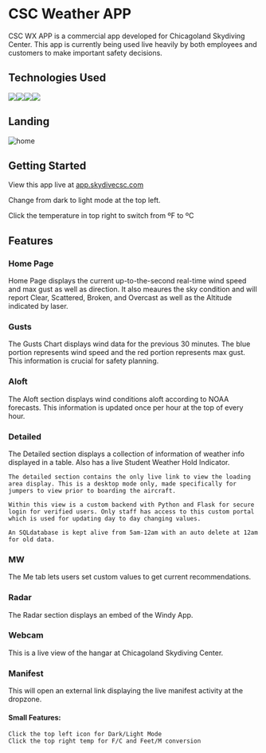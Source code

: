 # CSC Weather APP

CSC WX APP is a commercial app developed for Chicagoland Skydiving Center. This app is currently being used live heavily by both employees and customers to make important safety decisions.

## Technologies Used
![](https://img.shields.io/badge/JavaScript-323330?style=for-the-badge&logo=javascript&logoColor=F7DF1E)![](https://img.shields.io/badge/React-20232A?style=for-the-badge&logo=react&logoColor=61DAFB)![](https://img.shields.io/badge/Socket.io-010101?&style=for-the-badge&logo=Socket.io&logoColor=white)![](https://img.shields.io/badge/GraphQl-E10098?style=for-the-badge&logo=graphql&logoColor=white)

## Landing

![home](https://ryanerickson.netlify.app/images/CSCwx.png)

## Getting Started

View this app live at [app.skydivecsc.com](app.skydivecsc.com)

Change from dark to light mode at the top left.

Click the temperature in top right to switch from ºF to ºC

## Features

### Home Page

Home Page displays the current up-to-the-second real-time wind speed and max gust as well as direction. It also meaures the sky condition and will report Clear, Scattered, Broken, and Overcast as well as the Altitude indicated by laser.

### Gusts

The Gusts Chart displays wind data for the previous 30 minutes. The blue portion represents wind speed and the red portion represents max gust. This information is crucial for safety planning.

### Aloft

The Aloft section displays wind conditions aloft according to NOAA forecasts. This information is updated once per hour at the top of every hour.

### Detailed

The Detailed section displays a collection of information of weather info displayed in a table. Also has a live Student Weather Hold Indicator.

    The detailed section contains the only live link to view the loading area display. This is a desktop mode only, made specifically for jumpers to view prior to boarding the aircraft.

    Within this view is a custom backend with Python and Flask for secure login for verified users. Only staff has access to this custom portal which is used for updating day to day changing values.

    An SQLdatabase is kept alive from 5am-12am with an auto delete at 12am for old data.

### MW

The Me tab lets users set custom values to get current recommendations.

### Radar

The Radar section displays an embed of the Windy App.

### Webcam

This is a live view of the hangar at Chicagoland Skydiving Center.

### Manifest

This will open an external link displaying the live manifest activity at the dropzone.

#### Small Features:
    Click the top left icon for Dark/Light Mode
    Click the top right temp for F/C and Feet/M conversion
